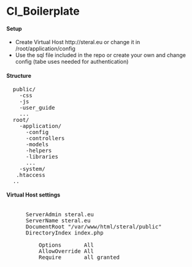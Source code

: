 # CI_Boilerplate
<h4>Setup</h4>
<ul>
  <li>Create Virtual Host http://steral.eu or change it in /root/application/config</li>
  <li>Use the sql file included in the repo or create your own and change config (tabe uses needed for authentication)</li>
</ul>

<h4>Structure</h4>
<pre>
  public/
    -css
    -js
    -user_guide
    ...
  root/ 
    -application/
      -config
      -controllers
      -models
      -helpers
      -libraries
      ...
    -system/
   .htaccess
  ..
</pre>
<h4>Virtual Host settings</h4>
<pre>
  <VirtualHost *:80>
      ServerAdmin steral.eu
      ServerName steral.eu
      DocumentRoot "/var/www/html/steral/public"
      DirectoryIndex index.php
      <Directory "/var/www/html/steral.eu/public">
          Options       All
          AllowOverride All
          Require       all granted
      </Directory>
  </VirtualHost>
</code>